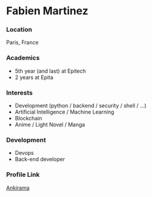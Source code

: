 # Fabien Martinez

### Location

Paris, France

### Academics

- 5th year (and last) at Epitech
- 2 years at Epita

### Interests

- Development (python / backend / security / shell / ...)
- Artificial Intelligence / Machine Learning
- Blockchain
- Anime / Light Novel / Manga

### Development

- Devops
- Back-end developer

### Profile Link

[Ankirama](https://github.com/ankirama)
